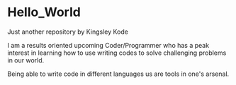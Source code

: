 # Hello_World
Just another repository by Kingsley Kode

I am a results oriented upcoming Coder/Programmer 
who has a peak interest in learning how to use 
writing codes to solve challenging problems in our 
world. 

Being able to write code in different languages us
are tools in one's arsenal. 
